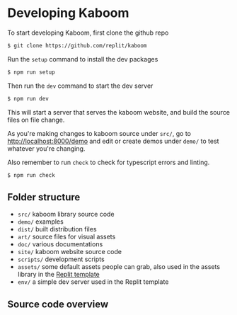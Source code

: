 # Developing Kaboom

To start developing Kaboom, first clone the github repo

```sh
$ git clone https://github.com/replit/kaboom
```

Run the `setup` command to install the dev packages

```sh
$ npm run setup
```

Then run the `dev` command to start the dev server

```sh
$ npm run dev
```

This will start a server that serves the kaboom website, and build the source files on file change.

As you're making changes to kaboom source under `src/`, go to [http://localhost:8000/demo](http://localhost:8000/demo) and edit or create demos under `demo/` to test whatever you're changing.

Also remember to run `check` to check for typescript errors and linting.

```sh
$ npm run check
```

## Folder structure

- `src/` kaboom library source code
- `demo/` examples
- `dist/` built distribution files
- `art/` source files for visual assets
- `doc/` various documentations
- `site/` kaboom website source code
- `scripts/` development scripts
- `assets/` some default assets people can grab, also used in the assets library in the [Replit template](https://replit.com/@replit/Kaboom)
- `env/` a simple dev server used in the Replit template

## Source code overview
